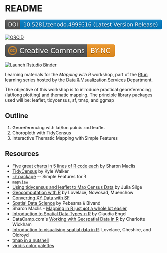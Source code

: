 # README  

<!-- badges: start -->
<!-- DOI: All versions.  NOTYET -->
[![DOI](images/doi_badge.svg "DOI")](https://doi.org/10.5281/4999316) 

[![ORCID](https://img.shields.io/badge/ORCID-0000--0002--3600--0972-A6CE39?logo=ORCID&logoColor=A6CE39 "ORCID")](https://orcid.org/0000-0002-3600-0972)

[![Creative Commons CC BY-NC](images/CC_BY_NC.svg "CC BY-NC")](https://creativecommons.org/licenses/by-nc-nd/4.0/)

[![Launch Rstudio Binder](http://mybinder.org/badge_logo.svg "Launch RStudio Binder/Container")](https://mybinder.org/v2/gh/libjohn/mapping-with-R/master?urlpath=rstudio)
<!-- badges: end -->

Learning materials for the *Mapping with R* workshop, part of the [Rfun](https://rfun.library.duke.edu/) learning series hosted by the [Data & Visualization Services](https://library.duke.edu/data/) Department.

The objective of this workshop is to introduce practical georeferencing (lat/long plotting) and thematic mapping.  The principle library packages used will be:  leaflet, tidycensus, sf, tmap, and ggmap


## Outline
1. Georeferencing with lat/lon points and leaflet
1. Choropleth with TidyCensus
1. Interactive Thematic Mapping with Simple Features


## Resources

- [Five great charts in 5 lines of R code each](https://www.r-bloggers.com/five-great-charts-in-5-lines-of-r-code-each/) by Sharon Maclis
- [TidyCensus](https://walkerke.github.io/tidycensus/) by Kyle Walker
- [`sf` package](https://r-spatial.github.io/sf/) -- Simple Features for R
- [`mapview`](https://r-spatial.github.io/mapview/)
- [Using tidycensus and leaflet to Map Census Data](https://juliasilge.com/blog/using-tidycensus/) by Julia Silge
- [Geocomputation with R](https://geocompr.robinlovelace.net/) by Lovelace, Nowosad, Muenchow
- [Converting XY Data with SF](https://ryanpeek.github.io/2017-08-03-converting-XY-data-with-sf-package/)
- [Spatial Data Science](https://keen-swartz-3146c4.netlify.com/) by Pebesma & Bivand
- Sharon Maclis - [Mapping in R just got a whole lot easier](https://www.computerworld.com/article/3175623/data-analytics/mapping-in-r-just-got-a-whole-lot-easier.html)
- [Introduction to Spatial Data Types in R](https://cengel.github.io/rspatial/2_spDataTypes.nb.html#how-to-do-this-in-sf) by Claudia Engel
- DataCamp.com's [Working with Geospatial Data in R](https://www.datacamp.com/courses/working-with-geospatial-data-in-r) by Charlotte Wickham
- [Introduction to visualising spatial data in R](https://cran.r-project.org/doc/contrib/intro-spatial-rl.pdf). Lovelace, Cheshire, and Oldroyd
- [tmap in a nutshell](https://cran.r-project.org/web/packages/tmap/vignettes/tmap-nutshell.html)
- [viridis color palettes](https://cran.r-project.org/web/packages/viridis/vignettes/intro-to-viridis.html)

